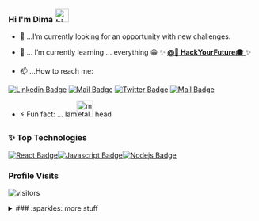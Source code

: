 ### Hi I'm Dima <img src="https://user-images.githubusercontent.com/1303154/88677602-1635ba80-d120-11ea-84d8-d263ba5fc3c0.gif" width="28px" alt="hi"> 




- 🔭 ...I’m currently looking for an opportunity with new challenges.


- 🌱 ... I’m currently learning ... everything :grin: ✨  **[ @:school_satchel: HackYourFuture:mortar_board: ](https://github.com/HackYourFuture)** ✨




- 📫 ...How to reach me:


[![Linkedin Badge](https://img.shields.io/badge/-DimaKaddah-0e76a8?style=flat&labelColor=0e76a8&logo=linkedin&logoColor=white)](https://www.linkedin.com/in/dima-kaddah/) 
[![Mail Badge](https://img.shields.io/badge/-@dima_mdb-e84393?style=flat&labelColor=e84393&logo=instagram&logoColor=white)](https://www.instagram.com/dima_mdb/)
[![Twitter Badge](https://img.shields.io/badge/-@DimaMDB-1ca0f1?style=flat&labelColor=1ca0f1&logo=twitter&logoColor=white&link=https://twitter.com/DimaMDB)](https://twitter.com/DimaMDB)
[![Mail Badge](https://img.shields.io/badge/-dimaKaddah-c0392b?style=flat&labelColor=c0392b&logo=gmail&logoColor=white)](mailto:dimakaddah@gmail.com)


- :zap: Fun fact: ... Iam<img src="https://media.giphy.com/media/TexySKeea70FlT4T9A/giphy.gif" width="33px" alt="metal">  head 

### :sparkles: Top Technologies

[![React Badge](https://img.shields.io/badge/-React-61DBFB?style=for-the-badge&labelColor=black&logo=react&logoColor=61DBFB)](#)[![Javascript Badge](https://img.shields.io/badge/-Javascript-F0DB4F?style=for-the-badge&labelColor=black&logo=javascript&logoColor=F0DB4F)](#)[![Nodejs Badge](https://img.shields.io/badge/-Nodejs-3C873A?style=for-the-badge&labelColor=black&logo=node.js&logoColor=3C873A)](#)

### Profile Visits
![visitors](https://visitor-badge.glitch.me/badge?page_id=Dima-Kaddah.Dima-Kaddah.1)

<details>
<summary>
### :sparkles: more stuff
</summary>

### :sparkles: GitHub Stats
![Anurag's github stats](https://github-readme-stats.vercel.app/api?username=Dima-Kaddah&count_private=true&hide=contribs,prs&theme=tokyonight)

#### :sparkles: Coding Stats

